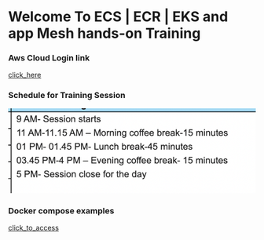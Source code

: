 # Welcome To ECS | ECR | EKS and app Mesh hands-on Training 

### Aws Cloud Login link

[click_here](https://thexyzcompany.signin.aws.amazon.com/console)

### Schedule for Training Session 

<img src="schedule.png">

### Docker compose examples 

[click_to_access](https://github.com/redashu/docker-compose.git)





